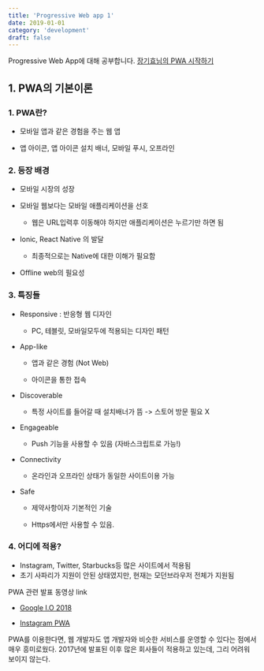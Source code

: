 ```yaml
---
title: 'Progressive Web app 1'
date: 2019-01-01
category: 'development'
draft: false
---
```


Progressive Web App에 대해 공부합니다.
[장기효님의 PWA 시작하기](https://www.inflearn.com/course/pwa/)

## 1. PWA의 기본이론

### 1. PWA란?

- 모바일 앱과 같은 경험을 주는 웹 앱

- 앱 아이콘, 앱 아이콘 설치 배너, 모바일 푸시, 오프라인

### 2. 등장 배경

- 모바일 시장의 성장

- 모바일 웹보다는 모바일 애플리케이션을 선호

  - 웹은 URL입력후 이동해야 하지만 애플리케이션은 누르기만 하면 됨

- Ionic, React Native 의 발달

  - 최종적으로는 Native에 대한 이해가 필요함

- Offline web의 필요성

### 3. 특징들

- Responsive : 반응형 웹 디자인

  - PC, 테블릿, 모바일모두에 적용되는 디자인 패턴

- App-like

  - 앱과 같은 경험 (Not Web)

  - 아이콘을 통한 접속

- Discoverable

  - 특정 사이트를 들어갈 때 설치배너가 뜸 -> 스토어 방문 필요 X

- Engageable

  - Push 기능을 사용할 수 있음 (자바스크립트로 가능!)

- Connectivity

  - 온라인과 오프라인 상태가 동일한 사이트이용 가능

- Safe

  - 제약사항이자 기본적인 기술

  - Https에서만 사용할 수 있음.

### 4. 어디에 적용?

- Instagram, Twitter, Starbucks등 많은 사이트에서 적용됨
- 초기 사파리가 지원이 안된 상태였지만, 현재는 모던브라우저 전체가 지원됨

PWA 관련 발표 동영상 link

- [Google I.O 2018](https://www.youtube.com/watch?v=NITk4kXMQDw&t=493s)

- [Instagram PWA](https://www.youtube.com/watch?v=0OJ24kCV-J8&t=621s)

PWA를 이용한다면, 웹 개발자도 앱 개발자와 비슷한 서비스를 운영할 수 있다는 점에서 매우 흥미로웠다. 2017년에 발표된 이후 많은 회사들이 적용하고 있는데, 그리 어려워 보이지 않는다.
